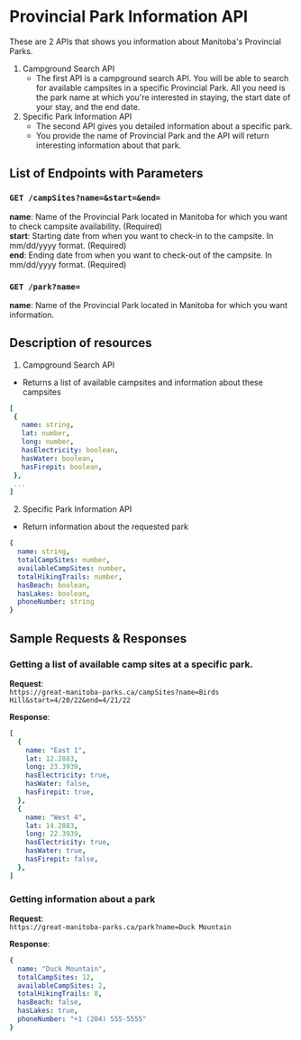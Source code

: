 
# Provincial Park Information API 
These are 2 APIs that shows you information about Manitoba's Provincial Parks. 
1. Campground Search API 
   * The first API is a campground search API. You will be able to search for available campsites in a specific Provincial Park. All you need is the park name at which you're interested in staying, the start date of your stay, and the end date.  
2. Specific Park Information API
   * The second API gives you detailed information about a specific park. 
   * You provide the name of Provincial Park and the API will return interesting information about that park. 
   
## List of Endpoints with Parameters

### ```GET /campSites?name=&start=&end=```

**name**: Name of the Provincial Park located in Manitoba for which you want to check campsite availability. (Required)  
**start**: Starting date from when you want to check-in to the campsite. In mm/dd/yyyy format. (Required)  
**end**: Ending date from when you want to check-out of the campsite. In mm/dd/yyyy format. (Required)  


### ```GET /park?name=```   

**name**: Name of the Provincial Park located in Manitoba for which you want information.


## Description of resources  
   1. Campground Search API
   * Returns a list of available campsites and information about these campsites  
   ```yaml
   [  
    {  
      name: string,  
      lat: number,  
      long: number,  
      hasElectricity: boolean,  
      hasWater: boolean,  
      hasFirepit: boolean,  
    }, 
    ...  
  ]   
  ```
  2. Specific Park Information API
  * Return information about the requested park  
  ```yaml
  {  
    name: string,  
    totalCampSites: number,  
    availableCampSites: number,  
    totalHikingTrails: number,  
    hasBeach: boolean,  
    hasLakes: boolean,  
    phoneNumber: string  
  }  
```
  
## Sample Requests & Responses

### Getting a list of available camp sites at a specific park.

**Request**:   
```https://great-manitoba-parks.ca/campSites?name=Birds Hill&start=4/20/22&end=4/21/22``` 

**Response**: 
```yaml
[
  {
    name: "East 1",
    lat: 12.2883,
    long: 23.3939,
    hasElectricity: true,
    hasWater: false,
    hasFirepit: true,
  },
  {
    name: "West 4",
    lat: 14.2883,
    long: 22.3939,
    hasElectricity: true,
    hasWater: true,
    hasFirepit: false,
  },
]
```

### Getting information about a park

**Request**:  
```https://great-manitoba-parks.ca/park?name=Duck Mountain``` 

**Response**: 
```yaml
{
  name: "Duck Mountain",
  totalCampSites: 12,
  availableCampSites: 2,
  totalHikingTrails: 8,
  hasBeach: false,
  hasLakes: true,
  phoneNumber: "+1 (204) 555-5555"
}
```


  
